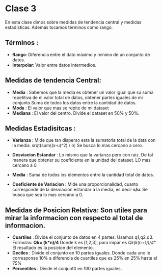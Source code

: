 # Clase 3
En esta clase dimos sobre medidas de tendencia central y medidas estadísticas. Además tocamos términos como rango.

## **Términos** : 
- **Rango**: Diferencia entre el dato máximo y mínimo de un conjunto de datos.
- **Interpolar**: Valor entre datos intermedios.

## **Medidas de tendencia Central**:
- **Media** : Sabemos que la media es obtener un valor igual que su suma repetitiva de el valor total de datos, obtener partes iguales de mi conjunto.Suma de todos los datos entre la cantidad de datos.
- **Moda** : El valor que mas se repite de mi dataset
- **Mediana** : El valor del centro. Divide el dataset en 50% y 50%.

## **Medidas Estadisitcas** : 
- **Varianza** : Mide que tan disperso esta la sumatoria total de la data con la media. srqt(sum((x-u)^2) / n) Se busca lo mas cercano a cero. 

- **Desviacion Estandar** : Lo mismo que la varianza pero con raiz. De tal manera que obtener su coeficiente en la unidad del dataset. LO mas cercano a 0.

- **Media** : Suma de todos los elementos entre la cantidad total de datos. 

- **Coeficiente de Variacion** : Mide una proporcionalidad, cuanto corresponde de la desviacion estandar a la media, es decir **s/u**. Se busca que sea lo mas cercano a 0. 

## **Medidas de Posicion Relativa**: Son utiles para mirar la informacion con respecto al total de informacion.
- **Cuartiles** : Divide el conjunto de datos en 4 partes. Usamos q1,q2,q3. Formulas: **Qk= (k*n)/4** Donde k es [1,2,3], para impar es **Qk(k*(n+1))/4**. El resultado es la posicion del elemento. 
- **Deciles** : Divide el conjunto en 10 partes iguales. Donde cada uno le corresponse 10% a diferencia de cuartiles que es 25% en 25% hasta el 75%
- **Percentiles** : Divide el conjunt0 en 100 partes iguales. 
    